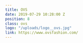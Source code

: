 ```yaml
---
title: OVS
date: 2019-07-29 10:28:00 Z
position: 8
class: ovs
logo: "/uploads/logo__ovs.jpg"
link: https://www.ovsfashion.com/
---
```



